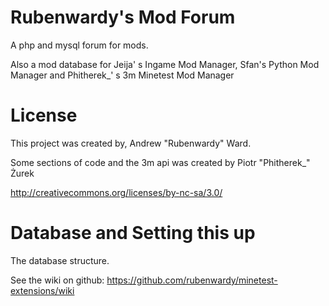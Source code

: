 Rubenwardy's Mod Forum
======================
 
A php and mysql forum for mods.

Also a mod database for Jeija' s Ingame Mod Manager, Sfan's Python Mod Manager and Phitherek_' s 3m Minetest Mod Manager

License
=======

This project was created by, Andrew "Rubenwardy" Ward.

Some sections of code and the 3m api was created by Piotr "Phitherek_" Żurek

http://creativecommons.org/licenses/by-nc-sa/3.0/

Database and Setting this up
============================
The database structure.

See the wiki on github: https://github.com/rubenwardy/minetest-extensions/wiki

